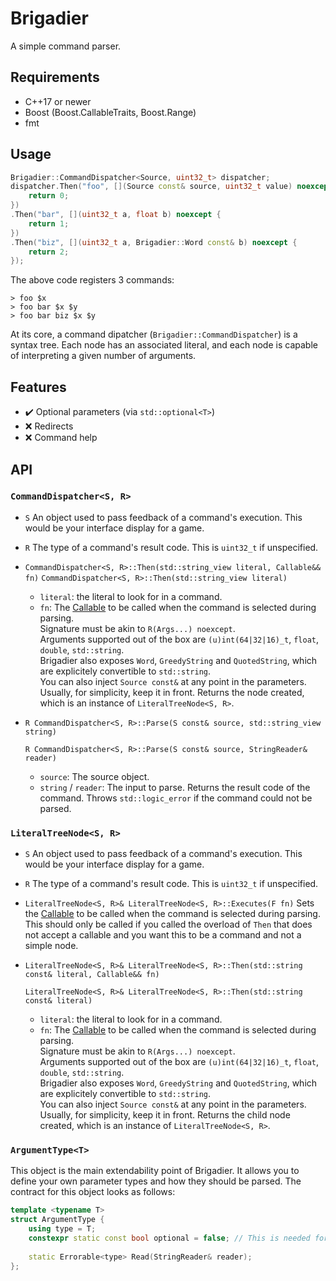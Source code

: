 # Brigadier

A simple command parser.

## Requirements

* C++17 or newer
* Boost (Boost.CallableTraits, Boost.Range)
* fmt

## Usage

```cpp
Brigadier::CommandDispatcher<Source, uint32_t> dispatcher;
dispatcher.Then("foo", [](Source const& source, uint32_t value) noexcept {
    return 0; 
})
.Then("bar", [](uint32_t a, float b) noexcept {
    return 1;
})
.Then("biz", [](uint32_t a, Brigadier::Word const& b) noexcept {
    return 2;
});
```

The above code registers 3 commands:

```
> foo $x
> foo bar $x $y
> foo bar biz $x $y
```

At its core, a command dipatcher (`Brigadier::CommandDispatcher`) is a syntax tree. Each node has an associated literal,
and each node is capable of interpreting a given number of arguments.

## Features

- ✔️ Optional parameters (via `std::optional<T>`)
- ❌ Redirects
- ❌ Command help

## API

### `CommandDispatcher<S, R>`
- `S` An object used to pass feedback of a command's execution. This would be your interface display for a game.
- `R` The type of a command's result code. This is `uint32_t` if unspecified.

- `CommandDispatcher<S, R>::Then(std::string_view literal, Callable&& fn)`
  `CommandDispatcher<S, R>::Then(std::string_view literal)`
  - `literal`: the literal to look for in a command.
  - `fn`: The [Callable](https://en.cppreference.com/w/cpp/named_req/Callable) to be called when the command is selected during parsing.  
     Signature must be akin to `R(Args...) noexcept`.  
     Arguments supported out of the box are `(u)int(64|32|16)_t`, `float`, `double`, `std::string`.  
     Brigadier also exposes `Word`, `GreedyString` and `QuotedString`, which are explicitely convertible to `std::string`.  
     You can also inject `Source const&` at any point in the parameters. Usually, for simplicity, keep it in front.
  Returns the node created, which is an instance of `LiteralTreeNode<S, R>`.

- `R CommandDispatcher<S, R>::Parse(S const& source, std::string_view string)`

  `R CommandDispatcher<S, R>::Parse(S const& source, StringReader& reader)`
  - `source`: The source object.
  - `string` / `reader`: The input to parse.
  Returns the result code of the command.
  Throws `std::logic_error` if the command could not be parsed.

### `LiteralTreeNode<S, R>`
- `S` An object used to pass feedback of a command's execution. This would be your interface display for a game.
- `R` The type of a command's result code. This is `uint32_t` if unspecified.
- `LiteralTreeNode<S, R>& LiteralTreeNode<S, R>::Executes(F fn)`
  Sets the [Callable](https://en.cppreference.com/w/cpp/named_req/Callable) to be called when the command is selected during parsing.
  This should only be called if you called the overload of `Then` that does not accept a callable and you want this to be a command and not a simple node.
- `LiteralTreeNode<S, R>& LiteralTreeNode<S, R>::Then(std::string const& literal, Callable&& fn)`

  `LiteralTreeNode<S, R>& LiteralTreeNode<S, R>::Then(std::string const& literal)`
  - `literal`: the literal to look for in a command.
  - `fn`: The [Callable](https://en.cppreference.com/w/cpp/named_req/Callable) to be called when the command is selected during parsing.  
     Signature must be akin to `R(Args...) noexcept`.  
     Arguments supported out of the box are `(u)int(64|32|16)_t`, `float`, `double`, `std::string`.  
     Brigadier also exposes `Word`, `GreedyString` and `QuotedString`, which are explicitely convertible to `std::string`.  
     You can also inject `Source const&` at any point in the parameters. Usually, for simplicity, keep it in front.
  Returns the child node created, which is an instance of `LiteralTreeNode<S, R>`.

### `ArgumentType<T>`

This object is the main extendability point of Brigadier. It allows you to define your own parameter types and how they should be parsed. The contract for this object looks as follows:

```cpp
template <typename T>
struct ArgumentType {
    using type = T;
    constexpr static const bool optional = false; // This is needed for handling std::optional<T> parameters, but is done out of the box. Leave as is.
  
    static Errorable<type> Read(StringReader& reader);
};
```
